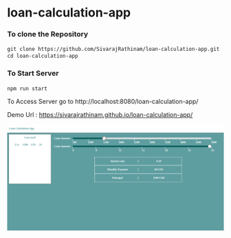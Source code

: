 # loan-calculation-app

### To clone the Repository

```
git clone https://github.com/SivarajRathinam/loan-calculation-app.git
cd loan-calculation-app 
```

### To Start Server
>
```
npm run start
```
>
To Access Server
go to http://localhost:8080/loan-calculation-app/


Demo Url : https://sivarajrathinam.github.io/loan-calculation-app/

![GitHub Logo](/images/loan-calculation-app.png)
